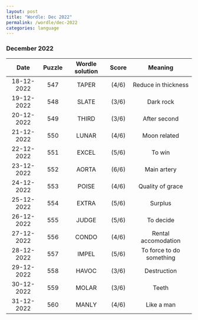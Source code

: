 ```yaml
---
layout: post
title: "Wordle: Dec 2022"
permalink: /wordle/dec-2022
categories: language
---
```


### December 2022

|    Date    | Puzzle | Wordle solution | Score | Meaning |
|:----------:|:------:|:---------------:|:-----:|:-------:|
| 18-12-2022 | 547 | TAPER | (4/6) | Reduce in thickness |
| 19-12-2022 | 548 | SLATE | (3/6) | Dark rock |
| 20-12-2022 | 549 | THIRD | (3/6) | After second |
| 21-12-2022 | 550 | LUNAR | (4/6) | Moon related |
| 22-12-2022 | 551 | EXCEL | (5/6) | To win |
| 23-12-2022 | 552 | AORTA | (6/6) | Main artery |
| 24-12-2022 | 553 | POISE | (4/6) | Quality of grace |
| 25-12-2022 | 554 | EXTRA | (5/6) | Surplus |
| 26-12-2022 | 555 | JUDGE | (5/6) | To decide |
| 27-12-2022 | 556 | CONDO | (4/6) | Rental accomodation |
| 28-12-2022 | 557 | IMPEL | (5/6) | To force to do something |
| 29-12-2022 | 558 | HAVOC | (3/6) | Destruction |
| 30-12-2022 | 559 | MOLAR | (3/6) | Teeth |
| 31-12-2022 | 560 | MANLY | (4/6) | Like a man |
